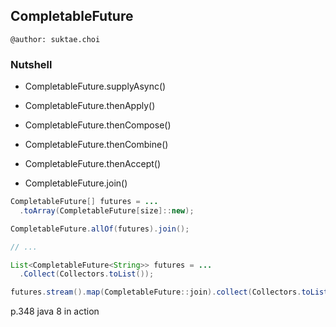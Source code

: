 ## CompletableFuture<T>

```
@author: suktae.choi
```

### Nutshell
- CompletableFuture.supplyAsync()
- CompletableFuture.thenApply()

- CompletableFuture.thenCompose()
- CompletableFuture.thenCombine()

- CompletableFuture.thenAccept()

- CompletableFuture.join()

```java
CompletableFuture[] futures = ...
  .toArray(CompletableFuture[size]::new);

CompletableFuture.allOf(futures).join();

// ...

List<CompletableFuture<String>> futures = ...
  .Collect(Collectors.toList());

futures.stream().map(CompletableFuture::join).collect(Collectors.toList());
```




 p.348 java 8 in action
